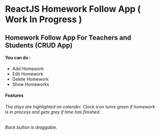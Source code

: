 
# ReactJS Homework Follow App ( Work In Progress ) 

## Homework Follow App For Teachers and Students (CRUD App)
#### You can do :
* Add Homework 
* Edit Homework
* Delete Homework
* Show Homeworks
#### Features
###### The days are highlighted on calender. Clock icon turns green if homework is in process and gets grey if time has finished.
###### Back button is draggable.

